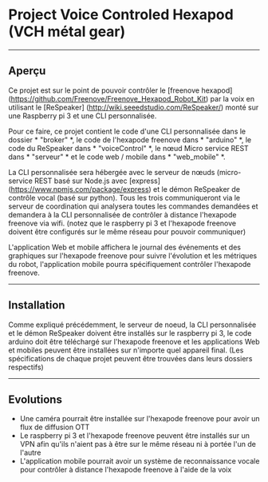 # Project Voice Controled Hexapod (VCH métal gear)
___
## Aperçu
Ce projet est sur le point de pouvoir contrôler le [freenove hexapod] (https://github.com/Freenove/Freenove_Hexapod_Robot_Kit) par la voix en utilisant le [ReSpeaker] (http://wiki.seeedstudio.com/ReSpeaker/) monté sur une Raspberry pi 3 et une CLI personnalisée.

Pour ce faire, ce projet contient le code d'une CLI personnalisée dans le dossier * "broker" *, le code de l'hexapode freenove dans * "arduino" *, le code du ReSpeaker dans * "voiceControl" *, le nœud Micro service REST dans * "serveur" * et le code web / mobile dans * "web_mobile" *.

La CLI personnalisée sera hébergée avec le serveur de nœuds (micro-service REST basé sur Node.js avec [express] (https://www.npmjs.com/package/express) et le démon ReSpeaker de contrôle vocal (basé sur python).
Tous les trois communiqueront via le serveur de coordination qui analysera toutes les commandes demandées et demandera à la CLI personnalisée de contrôler à distance l'hexapode freenove via wifi. (notez que le raspberry pi 3 et l'hexapode freenove doivent être configurés sur le même réseau pour pouvoir communiquer)

L'application Web et mobile affichera le journal des événements et des graphiques sur l'hexapode freenove pour suivre l'évolution et les métriques du robot, l'application mobile pourra spécifiquement contrôler l'hexapode freenove.

___
## Installation

Comme expliqué précédemment, le serveur de noeud, la CLI personnalisée et le démon ReSpeaker doivent être installés sur le raspberry pi 3, le code arduino doit être téléchargé sur l'hexapode freenove et les applications Web et mobiles peuvent être installées sur n'importe quel appareil final. (Les spécifications de chaque projet peuvent être trouvées dans leurs dossiers respectifs)

___
## Evolutions

 * Une caméra pourrait être installée sur l'hexapode freenove pour avoir un flux de diffusion OTT
 * Le raspberry pi 3 et l'hexapode freenove peuvent être installés sur un VPN afin qu'ils n'aient pas à être sur le même réseau ni à portée l'un de l'autre
 * L'application mobile pourrait avoir un système de reconnaissance vocale pour contrôler à distance l'hexapode freenove à l'aide de la voix